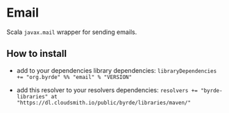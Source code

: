 # Email

Scala `javax.mail` wrapper for sending emails.

## How to install

* add to your dependencies library dependencies:
```libraryDependencies += "org.byrde" %% "email" % "VERSION"```

* add this resolver to your resolvers dependencies:
```resolvers += "byrde-libraries" at "https://dl.cloudsmith.io/public/byrde/libraries/maven/"```
